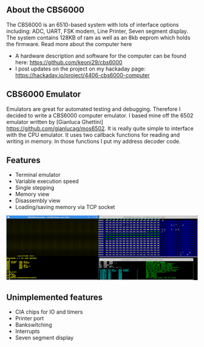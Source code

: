 ## About the CBS6000
The CBS6000 is an 6510-based system with lots of interface options including: ADC, UART, FSK modem, Line Printer, Seven segment display. The system contains 128KB of ram as well as an 8kb eeprom which holds the firmware. 
Read more about the computer here 

- A hardware description and software for the computer can be found here: https://github.com/keoni29/cbs6000
- I post updates on the project on my hackaday page: https://hackaday.io/project/4406-cbs6000-computer

## CBS6000 Emulator
Emulators are great for automated testing and debugging. Therefore I decided to write a CBS6000 computer emulator. I based mine off the 6502 emulator written by [Gianluca Ghettini] https://github.com/gianlucag/mos6502. It is really quite simple to interface with the CPU emulator. It uses two callback functions for reading and writing in memory. In those functions I put my address decoder code.

## Features
- Terminal emulator
- Variable execution speed
- Single stepping
- Memory view
- Disassembly view
- Loading/saving memory via TCP socket


![cbs6000-emulator](screenshot.png "CBS6000 emulator")


## Unimplemented features 
- CIA chips for IO and timers
- Printer port
- Bankswitching
- Interrupts
- Seven segment display
